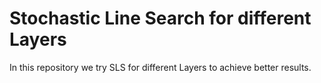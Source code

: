 # Stochastic Line Search for different Layers
In this repository we try SLS for different Layers to achieve better results.
